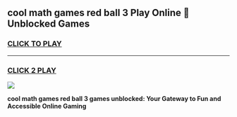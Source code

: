 
## cool math games red ball 3 Play Online 👋 Unblocked Games
<h3>
<a href="https://news.freeplayer.one?title=cool_math_games_red_ball_3&ref=17CMG">CLICK TO PLAY</a></h3>
<hr>

<h3>
<a href="https://news.freeplayer.one?title=cool_math_games_red_ball_3&ref=17CMG">CLICK 2 PLAY</a>
  
</h3>

<a href="https://news.freeplayer.one?title=cool_math_games_red_ball_3&ref=17CMG/"><img src="https://clearcache.store/games.png"></a>


**cool math games red ball 3 games unblocked: Your Gateway to Fun and Accessible Online Gaming**
